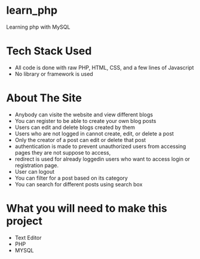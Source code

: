 # learn_php

Learning php with MySQL

# Tech Stack Used

- All code is done with raw PHP, HTML, CSS, and a few lines of Javascript
- No library or framework is used

# About The Site

- Anybody can visite the website and view different blogs
- You can register to be able to create your own blog posts
- Users can edit and delete blogs created by them
- Users who are not logged in cannot create, edit, or delete a post
- Only the creator of a post can edit or delete that post
- authentication is made to prevent unauthorized users from accessing pages they are not suppose to access,
- redirect is used for already loggedin users who want to access login or registration page.
- User can logout
- You can filter for a post based on its category
- You can search for different posts using search box

# What you will need to make this project

- Text Editor
- PHP 
- MYSQL
